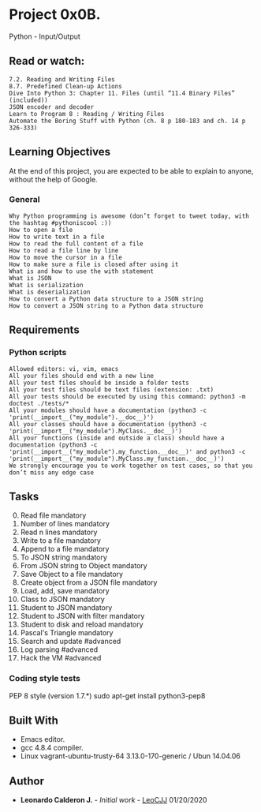# Project 0x0B.

Python - Input/Output


## Read or watch:


    7.2. Reading and Writing Files
    8.7. Predefined Clean-up Actions
    Dive Into Python 3: Chapter 11. Files (until “11.4 Binary Files” (included))
    JSON encoder and decoder
    Learn to Program 8 : Reading / Writing Files
    Automate the Boring Stuff with Python (ch. 8 p 180-183 and ch. 14 p 326-333)


## Learning Objectives


At the end of this project, you are expected to be able to explain to anyone, without the help of Google.


### General



    Why Python programming is awesome (don’t forget to tweet today, with the hashtag #pythoniscool :))
    How to open a file
    How to write text in a file
    How to read the full content of a file
    How to read a file line by line
    How to move the cursor in a file
    How to make sure a file is closed after using it
    What is and how to use the with statement
    What is JSON
    What is serialization
    What is deserialization
    How to convert a Python data structure to a JSON string
    How to convert a JSON string to a Python data structure


## Requirements

### Python scripts


    Allowed editors: vi, vim, emacs
    All your files should end with a new line
    All your test files should be inside a folder tests
    All your test files should be text files (extension: .txt)
    All your tests should be executed by using this command: python3 -m doctest ./tests/*
    All your modules should have a documentation (python3 -c 'print(__import__("my_module").__doc__)')
    All your classes should have a documentation (python3 -c 'print(__import__("my_module").MyClass.__doc__)')
    All your functions (inside and outside a class) should have a documentation (python3 -c 'print(__import__("my_module").my_function.__doc__)' and python3 -c 'print(__import__("my_module").MyClass.my_function.__doc__)')
    We strongly encourage you to work together on test cases, so that you don’t miss any edge case


## Tasks

 0. Read file mandatory 
 1. Number of lines mandatory 
 2. Read n lines mandatory 
 3. Write to a file mandatory 
 4. Append to a file mandatory 
 5. To JSON string mandatory 
 6. From JSON string to Object mandatory
 7. Save Object to a file mandatory 
 8. Create object from a JSON file mandatory
 9. Load, add, save mandatory
 10. Class to JSON mandatory  
 11. Student to JSON mandatory 
 12. Student to JSON with filter mandatory 
 13. Student to disk and reload mandatory 
 14. Pascal's Triangle mandatory
 15. Search and update #advanced 
 16. Log parsing #advanced
 17. Hack the VM #advanced 
  


### Coding style tests

PEP 8 style (version 1.7.*)
sudo apt-get install python3-pep8


## Built With

* Emacs editor.
* gcc 4.8.4 compiler.
* Linux vagrant-ubuntu-trusty-64 3.13.0-170-generic / Ubun 14.04.06

## Author

* **Leonardo Calderon J.** - *Initial work* - [LeoCJJ](https://github.com/leocjj)
01/20/2020
